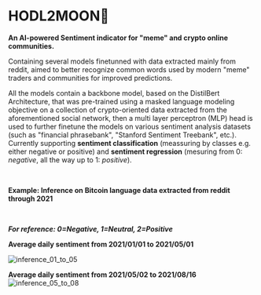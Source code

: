 # HODL2MOON🚀

**An AI-powered Sentiment indicator for "meme" and crypto online communities.**

Containing several models finetunned with data extracted mainly from reddit, aimed to better recognize common words used by modern "meme" traders and communities for improved predictions.

All the models contain a backbone model, based on the DistilBert Architecture, that was pre-trained using a masked language modeling objective on a collection of crypto-oriented data extracted from the aforementioned social network, then a multi layer perceptron (MLP) head is used to further finetune the models on various sentiment analysis datasets (such as "financial phrasebank", "Stanford Sentiment Treebank", etc.). 
Currently supporting __sentiment classification__ (meassuring by classes e.g. either negative or positive) and __sentiment regression__ (mesuring from 0: _negative_, all the way up to 1: _positive_).

<br/>

**Example: Inference on Bitcoin language data extracted from reddit through 2021**

<br/>

***For reference: 0=Negative, 1=Neutral, 2=Positive***

**Average daily sentiment from 2021/01/01 to 2021/05/01**

![inference_01_to_05](https://user-images.githubusercontent.com/47380745/160052570-564b75af-8b63-417f-8bf7-c2330d48c020.png)

**Average daily sentiment from 2021/05/02 to 2021/08/16**
![inference_05_to_08](https://user-images.githubusercontent.com/47380745/160056557-0ef780e9-26e7-4193-8dca-53146f752c5f.png)

